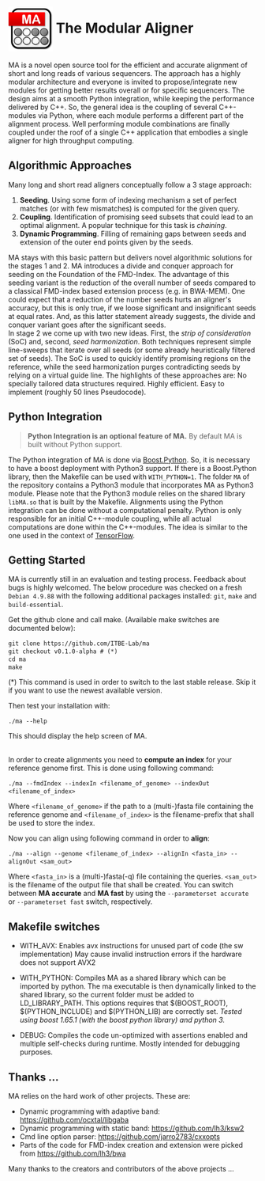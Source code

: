 
# <img src="https://raw.githubusercontent.com/ITBE-Lab/ma/release/MA.png" align="center" width="90"> The Modular Aligner
MA is a novel open source tool for the efficient and accurate alignment of short and long reads of various sequencers. The approach has a highly modular architecture and everyone is invited to propose/integrate 
new modules for getting better results overall or for specific sequencers. The
design aims at a smooth Python integration, while keeping the performance delivered by C++. So, the
general idea is the coupling of several C++-modules via Python, where each module performs a different 
part of the alignment  process. Well performing module combinations are finally coupled
under the roof of a single C++ application that embodies a single aligner 
for high throughput computing.
## Algorithmic Approaches
Many long and short read aligners conceptually follow a 3 stage approach:
1. **Seeding**. Using some form of indexing mechanism a set of perfect matches (or with few mismatches) is computed for the given query.
2. **Coupling**. Identification of promising seed subsets that could lead to an optimal alignment. A 
popular technique for this task is *chaining*.
3. **Dynamic Programming**. Filling of remaining gaps between seeds and extension of the outer 
end points given by the seeds.

MA stays with this basic pattern but delivers novel algorithmic solutions for the stages 1 and 2. 
MA introduces a divide and conquer approach for seeding on the Foundation of the FMD-Index. The 
advantage of this seeding variant is the reduction of the overall number of seeds compared to a
classical FMD-index based extension process (e.g. in BWA-MEM). One could expect 
that a reduction of the number seeds hurts an aligner's accuracy, but this 
is only true, if we loose significant and insignificant seeds at equal rates. And, as this latter 
statement already suggests, the divide and conquer variant goes after the significant seeds.\
In stage 2 we come up with two new ideas. First, the *strip of consideration* (SoC) and, 
second, *seed harmonization*. Both techniques represent simple line-sweeps that iterate over all seeds 
(or some already heuristically filtered set of seeds). The SoC is used to quickly identify 
promising regions on the reference, while the seed harmonization purges contradicting 
seeds by relying on a virtual guide line. The highlights of these approaches are: No specially
tailored data structures required. Highly efficient. Easy to implement (roughly 50 lines Pseudocode).

## Python Integration

> **Python Integration is an optional feature of MA.** By default MA is built without Python support.

The Python integration of MA is done via [Boost.Python](https://www.boost.org/ "Boost.Python"). 
So, it is necessary to have a boost deployment with Python3 support. If there is a Boost.Python 
library, then the Makefile can be used with `WITH_PYTHON=1`. The folder `MA` of the repository 
contains a Python3 module that incorporates MA as Python3 module. Please note that the Python3 module relies on
the shared library `libMA.so` that is built by the Makefile. Alignments using the Python integration 
can be done without a computational penalty. Python is only responsible for an initial C++-module 
coupling, while all actual computations are done within the C++-modules. The idea is similar 
to the one used in the context of [TensorFlow](https://www.tensorflow.org "TensorFlow").

## Getting Started
MA is currently still in an evaluation and testing process. Feedback about bugs is highly welcomed. 
The below procedure was checked on a fresh `Debian 4.9.88` with the following additional 
packages installed: `git`, `make` and `build-essential`.

 
 Get the github clone and call make. (Available make switches are documented below):

    git clone https://github.com/ITBE-Lab/ma
    git checkout v0.1.0-alpha # (*)
    cd ma
    make

(*) This command is used in order to switch to the last stable release. 
Skip it if you want to use the newest available version.

Then test your installation with:

    ./ma --help

This should display the help screen of MA.

\
In order to create alignments you need to **compute an index** for your reference genome first.
This is done using following command:

    ./ma --fmdIndex --indexIn <filename_of_genome> --indexOut <filename_of_index>

Where `<filename_of_genome>` if the path to a (multi-)fasta file containing the reference genome and 
`<filename_of_index>` is the filename-prefix that shall be used to store the index.

Now you can align using following command in order to **align**:

    ./ma --align --genome <filename_of_index> --alignIn <fasta_in> --alignOut <sam_out>

Where `<fasta_in>` is a (multi-)fasta(-q) file containing the queries.
`<sam_out>` is the filename of the output file that shall be created.
You can switch between **MA accurate** and **MA fast** by using the `--parameterset accurate` or 
`--parameterset fast` switch, respectively.

## Makefile switches


- WITH_AVX:
    Enables avx instructions for unused part of code (the sw implementation)
    May cause invalid instruction errors if the hardware does not support AVX2

- WITH_PYTHON:
    Compiles MA as a shared library which can be imported by python.
    The ma executable is then dynamically linked to the shared library, 
    so the current folder must be added to LD_LIBRARY_PATH.
    This options requires that $(BOOST_ROOT), $(PYTHON_INCLUDE) and $(PYTHON_LIB) are correctly set.
    *Tested using boost 1.65.1 (with the boost python library) and python 3.*

- DEBUG:
    Compiles the code un-optimized with assertions enabled and multiple self-checks during runtime. 
    Mostly intended for debugging purposes.

## Thanks ...

MA relies on the hard work of other projects. These are:

- Dynamic programming with adaptive band: https://github.com/ocxtal/libgaba
- Dynamic programming with static band: https://github.com/lh3/ksw2
- Cmd line option parser: https://github.com/jarro2783/cxxopts
- Parts of the code for FMD-index creation and extension were picked from https://github.com/lh3/bwa


Many thanks to the creators and contributors of the above projects ...

